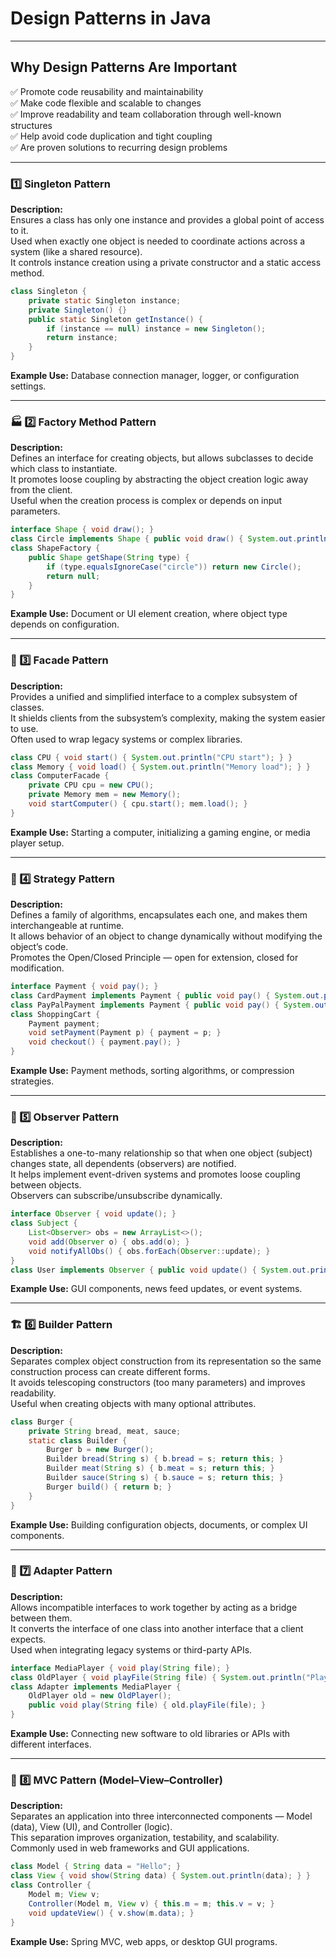 
# Design Patterns in Java
---

## Why Design Patterns Are Important

✅ Promote code reusability and maintainability  
✅ Make code flexible and scalable to changes  
✅ Improve readability and team collaboration through well-known structures  
✅ Help avoid code duplication and tight coupling  
✅ Are proven solutions to recurring design problems  

---

### 1️⃣ Singleton Pattern

**Description:**  
Ensures a class has only one instance and provides a global point of access to it.  
Used when exactly one object is needed to coordinate actions across a system (like a shared resource).  
It controls instance creation using a private constructor and a static access method.

```java
class Singleton {
    private static Singleton instance;
    private Singleton() {}
    public static Singleton getInstance() {
        if (instance == null) instance = new Singleton();
        return instance;
    }
}
```
**Example Use:** Database connection manager, logger, or configuration settings.

---

### 🏭 2️⃣ Factory Method Pattern

**Description:**  
Defines an interface for creating objects, but allows subclasses to decide which class to instantiate.  
It promotes loose coupling by abstracting the object creation logic away from the client.  
Useful when the creation process is complex or depends on input parameters.

```java
interface Shape { void draw(); }
class Circle implements Shape { public void draw() { System.out.println("Circle"); } }
class ShapeFactory {
    public Shape getShape(String type) {
        if (type.equalsIgnoreCase("circle")) return new Circle();
        return null;
    }
}
```
**Example Use:** Document or UI element creation, where object type depends on configuration.

---

### 🧱 3️⃣ Facade Pattern

**Description:**  
Provides a unified and simplified interface to a complex subsystem of classes.  
It shields clients from the subsystem’s complexity, making the system easier to use.  
Often used to wrap legacy systems or complex libraries.

```java
class CPU { void start() { System.out.println("CPU start"); } }
class Memory { void load() { System.out.println("Memory load"); } }
class ComputerFacade {
    private CPU cpu = new CPU();
    private Memory mem = new Memory();
    void startComputer() { cpu.start(); mem.load(); }
}
```
**Example Use:** Starting a computer, initializing a gaming engine, or media player setup.

---

### 🧠 4️⃣ Strategy Pattern

**Description:**  
Defines a family of algorithms, encapsulates each one, and makes them interchangeable at runtime.  
It allows behavior of an object to change dynamically without modifying the object’s code.  
Promotes the Open/Closed Principle — open for extension, closed for modification.

```java
interface Payment { void pay(); }
class CardPayment implements Payment { public void pay() { System.out.println("Card payment"); } }
class PayPalPayment implements Payment { public void pay() { System.out.println("PayPal payment"); } }
class ShoppingCart {
    Payment payment;
    void setPayment(Payment p) { payment = p; }
    void checkout() { payment.pay(); }
}
```
**Example Use:** Payment methods, sorting algorithms, or compression strategies.

---

### 👀 5️⃣ Observer Pattern

**Description:**  
Establishes a one-to-many relationship so that when one object (subject) changes state, all dependents (observers) are notified.  
It helps implement event-driven systems and promotes loose coupling between objects.  
Observers can subscribe/unsubscribe dynamically.

```java
interface Observer { void update(); }
class Subject {
    List<Observer> obs = new ArrayList<>();
    void add(Observer o) { obs.add(o); }
    void notifyAllObs() { obs.forEach(Observer::update); }
}
class User implements Observer { public void update() { System.out.println("Got notification"); } }
```
**Example Use:** GUI components, news feed updates, or event systems.

---

### 🏗️ 6️⃣ Builder Pattern

**Description:**  
Separates complex object construction from its representation so the same construction process can create different forms.  
It avoids telescoping constructors (too many parameters) and improves readability.  
Useful when creating objects with many optional attributes.

```java
class Burger {
    private String bread, meat, sauce;
    static class Builder {
        Burger b = new Burger();
        Builder bread(String s) { b.bread = s; return this; }
        Builder meat(String s) { b.meat = s; return this; }
        Builder sauce(String s) { b.sauce = s; return this; }
        Burger build() { return b; }
    }
}
```
**Example Use:** Building configuration objects, documents, or complex UI components.

---

### 🔌 7️⃣ Adapter Pattern

**Description:**  
Allows incompatible interfaces to work together by acting as a bridge between them.  
It converts the interface of one class into another interface that a client expects.  
Used when integrating legacy systems or third-party APIs.

```java
interface MediaPlayer { void play(String file); }
class OldPlayer { void playFile(String file) { System.out.println("Playing " + file); } }
class Adapter implements MediaPlayer {
    OldPlayer old = new OldPlayer();
    public void play(String file) { old.playFile(file); }
}
```
**Example Use:** Connecting new software to old libraries or APIs with different interfaces.

---

### 🧩 8️⃣ MVC Pattern (Model–View–Controller)

**Description:**  
Separates an application into three interconnected components — Model (data), View (UI), and Controller (logic).  
This separation improves organization, testability, and scalability.  
Commonly used in web frameworks and GUI applications.

```java
class Model { String data = "Hello"; }
class View { void show(String data) { System.out.println(data); } }
class Controller {
    Model m; View v;
    Controller(Model m, View v) { this.m = m; this.v = v; }
    void updateView() { v.show(m.data); }
}
```
**Example Use:** Spring MVC, web apps, or desktop GUI programs.